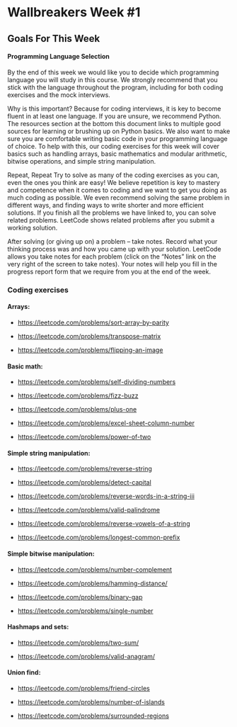 # Wallbreakers Week #1


## Goals For This Week

#### Programming Language Selection

By the end of this week we would like you to decide which programming language you will study in this course.  We strongly recommend that you stick with the language throughout the program, including for both coding exercises and the mock interviews. 


Why is this important? Because for coding interviews, it is key to become fluent in at least one language. If you are unsure, we recommend Python. The resources section at the bottom this document links to multiple good sources for learning or brushing up on Python basics. We also want to make sure you are comfortable writing basic code in your programming language of choice. To help with this, our coding exercises for this week will cover basics such as handling arrays, basic mathematics and modular arithmetic, bitwise operations, and simple string manipulation. 

Repeat, Repeat
Try to solve as many of the coding exercises as you can, even the ones you think are easy! We believe repetition is key to mastery and competence when it comes to coding and we want to get you doing as much coding as possible. We even recommend solving the same problem in different ways, and finding ways to write shorter and more efficient solutions. If you finish all the problems we have linked to, you can solve related problems. LeetCode shows related problems after you submit a working solution.


After solving (or giving up on) a problem – take notes. Record what your thinking process was and how you came up with your solution. LeetCode allows you take notes for each problem (click on the “Notes” link on the very right of the screen to take notes). Your notes will help you fill in the progress report form that we require from you at the end of the week.

### Coding exercises

#### Arrays:
* https://leetcode.com/problems/sort-array-by-parity

* https://leetcode.com/problems/transpose-matrix

* https://leetcode.com/problems/flipping-an-image

#### Basic math:

* https://leetcode.com/problems/self-dividing-numbers

* https://leetcode.com/problems/fizz-buzz

* https://leetcode.com/problems/plus-one
 
* https://leetcode.com/problems/excel-sheet-column-number

* https://leetcode.com/problems/power-of-two
 
#### Simple string manipulation:
* https://leetcode.com/problems/reverse-string

* https://leetcode.com/problems/detect-capital
 
* https://leetcode.com/problems/reverse-words-in-a-string-iii
 
* https://leetcode.com/problems/valid-palindrome
 
* https://leetcode.com/problems/reverse-vowels-of-a-string
 
* https://leetcode.com/problems/longest-common-prefix
 
#### Simple bitwise manipulation:
 
* https://leetcode.com/problems/number-complement
 
* https://leetcode.com/problems/hamming-distance/
 
* https://leetcode.com/problems/binary-gap
 
* https://leetcode.com/problems/single-number
 
#### Hashmaps and sets:
 
* https://leetcode.com/problems/two-sum/
 
* https://leetcode.com/problems/valid-anagram/
 
#### Union find:
 
* https://leetcode.com/problems/friend-circles
 
* https://leetcode.com/problems/number-of-islands
 
* https://leetcode.com/problems/surrounded-regions